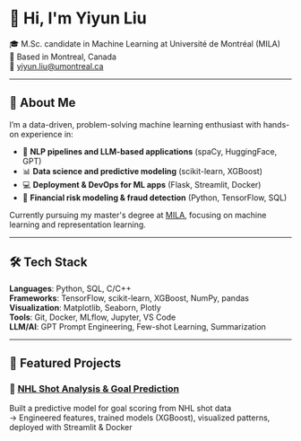 # 👋 Hi, I'm Yiyun Liu

🎓 M.Sc. candidate in Machine Learning at Université de Montréal (MILA)  
📍 Based in Montreal, Canada  
📧 yiyun.liu@umontreal.ca

---

## 🚀 About Me

I’m a data-driven, problem-solving machine learning enthusiast with hands-on experience in:

- 🧠 **NLP pipelines and LLM-based applications** (spaCy, HuggingFace, GPT)
- 📊 **Data science and predictive modeling** (scikit-learn, XGBoost)
- 💻 **Deployment & DevOps for ML apps** (Flask, Streamlit, Docker)
- 🏦 **Financial risk modeling & fraud detection** (Python, TensorFlow, SQL)

Currently pursuing my master's degree at [MILA](https://mila.quebec/en), focusing on machine learning and representation learning.

---

## 🛠️ Tech Stack

**Languages**: Python, SQL, C/C++  
**Frameworks**: TensorFlow, scikit-learn, XGBoost, NumPy, pandas  
**Visualization**: Matplotlib, Seaborn, Plotly  
**Tools**: Git, Docker, MLflow, Jupyter, VS Code  
**LLM/AI**: GPT Prompt Engineering, Few-shot Learning, Summarization

---

## 📌 Featured Projects

### 🔹 [NHL Shot Analysis & Goal Prediction](https://github.com/Yiyun-L/nhl-analysis)
Built a predictive model for goal scoring from NHL shot data  
→ Engineered features, trained models (XGBoost), visualized patterns, deployed with Streamlit & Docker
